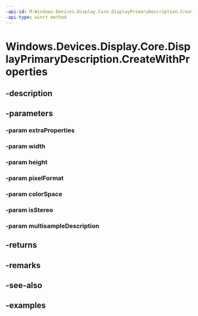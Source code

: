 ```yaml
---
-api-id: M:Windows.Devices.Display.Core.DisplayPrimaryDescription.CreateWithProperties(Windows.Foundation.Collections.IIterable{Windows.Foundation.Collections.IKeyValuePair{System.Guid,System.Object}},System.UInt32,System.UInt32,Windows.Graphics.DirectX.DirectXPixelFormat,Windows.Graphics.DirectX.DirectXColorSpace,System.Boolean,Windows.Graphics.DirectX.Direct3D11.Direct3DMultisampleDescription)
-api-type: winrt method
---
```


<!-- Method syntax.
public DisplayPrimaryDescription DisplayPrimaryDescription.CreateWithProperties(IIterable<Object>> extraProperties, UInt32 width, UInt32 height, DirectXPixelFormat pixelFormat, DirectXColorSpace colorSpace, Boolean isStereo, Direct3DMultisampleDescription multisampleDescription)
-->

# Windows.Devices.Display.Core.DisplayPrimaryDescription.CreateWithProperties

## -description

## -parameters
### -param extraProperties

### -param width

### -param height

### -param pixelFormat

### -param colorSpace

### -param isStereo

### -param multisampleDescription

## -returns

## -remarks

## -see-also

## -examples

